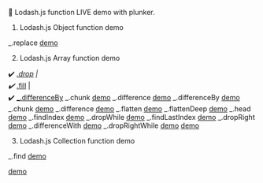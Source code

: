 :open_file_folder: Lodash.js function LIVE demo with plunker.

1. Lodash.js Object function demo

_.replace <a href='https://plnkr.co/edit/l48e3l?p=preview' target='_blank'>demo</a>

2. Lodash.js Array function demo

:heavy_check_mark: <a href='https://plnkr.co/edit/wnmkM6?p=info' target='_blank'>_.drop</a>  |  
:heavy_check_mark: <a href='https://plnkr.co/edit/aAn2Yo?p=info' target='_blank'>_.fill</a>  |  
:heavy_check_mark: <a href='https://plnkr.co/edit/V59WyK?p=info' target='_blank'>_.differenceBy</a>
_.chunk <a href='https://plnkr.co/edit/3EOIZb?p=info' target='_blank'>demo</a>
_.difference <a href='https://plnkr.co/edit/8y5glyHP9INLSKyIngqO?p=info' target='_blank'>demo</a>
_.differenceBy <a href='https://plnkr.co/edit/V59WyK?p=info' target='_blank'>demo</a>
_.chunk <a href='https://plnkr.co/edit/3EOIZb?p=info' target='_blank'>demo</a>
_.difference <a href='https://plnkr.co/edit/8y5glyHP9INLSKyIngqO?p=info' target='_blank'>demo</a>
_.flatten <a href='https://plnkr.co/edit/3xmq1G?p=info' target='_blank'>demo</a>
_.flattenDeep <a href='https://plnkr.co/edit/AZ8Hcf?p=info' target='_blank'>demo</a>
_.head <a href='https://plnkr.co/edit/vn8q1B?p=info' target='_blank'>demo</a>
_.findIndex <a href='https://plnkr.co/edit/BdmHTf?p=info' target='_blank'>demo</a>
_.dropWhile <a href='https://plnkr.co/edit/GYgiP9?p=info' target='_blank'>demo</a>
_.findLastIndex <a href='https://plnkr.co/edit/M74cAG?p=info' target='_blank'>demo</a>
_.dropRight <a href='https://plnkr.co/edit/jBgURR?p=info' target='_blank'>demo</a>
_.differenceWith <a href='https://plnkr.co/edit/VhfN6z?p=info' target='_blank'>demo</a>
_.dropRightWhile <a href='https://plnkr.co/edit/BlaK55?p=info' target='_blank'>demo</a>
<a href='' target='_blank'>demo</a>

3. Lodash.js Collection function demo

_.find <a href='https://plnkr.co/edit/5E1r3a?p=info' target='_blank'>demo</a>


 <a href='' target='_blank'>demo</a>
